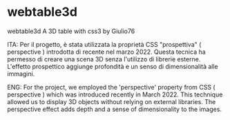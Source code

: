 # webtable3d
webtable3d
A 3D table with css3
by Giulio76

ITA:
Per il progetto, è stata utilizzata la proprietà CSS "prospettiva" ( perspective ) introdotta di recente nel marzo 2022. Questa tecnica ha permesso di creare una scena 3D senza l'utilizzo di librerie esterne. L'effetto prospettico aggiunge profondità e un senso di dimensionalità alle immagini.

ENG:
For the project, we employed the 'perspective' property from CSS ( perspective ) which was introduced recently in March 2022. This technique allowed us to display 3D objects without relying on external libraries. The perspective effect adds depth and a sense of dimensionality to the images.
